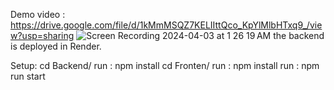 Demo video : https://drive.google.com/file/d/1kMmMSQZ7KELIIttQco_KpYlMlbHTxq9_/view?usp=sharing
![Screen Recording 2024-04-03 at 1 26 19 AM](https://github.com/ddhan288/library-management-system/assets/31739855/895c235b-7ecc-4c9c-a490-679af2063d47)
the backend is deployed in Render.

Setup:
cd Backend/
run : npm install 
cd Fronten/
run : npm install 
run : npm run start

